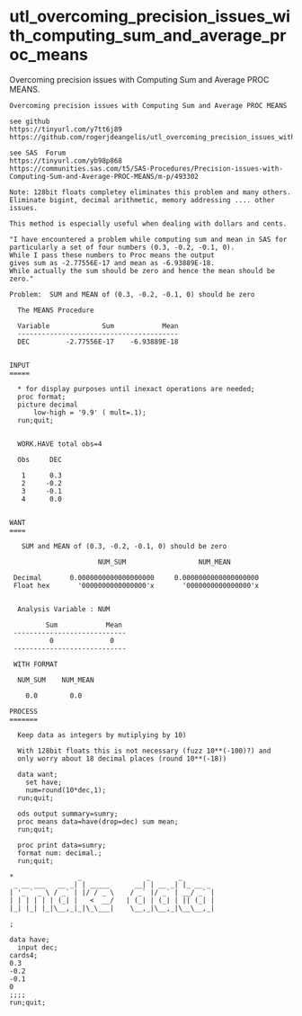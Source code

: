 # utl_overcoming_precision_issues_with_computing_sum_and_average_proc_means
Overcoming precision issues with Computing Sum and Average PROC MEANS.  

    Overcoming precision issues with Computing Sum and Average PROC MEANS

    see github
    https://tinyurl.com/y7tt6j89
    https://github.com/rogerjdeangelis/utl_overcoming_precision_issues_with_computing_sum_and_average_proc_means

    see SAS  Forum
    https://tinyurl.com/yb98p868
    https://communities.sas.com/t5/SAS-Procedures/Precision-issues-with-Computing-Sum-and-Average-PROC-MEANS/m-p/493302

    Note: 128bit floats completey eliminates this problem and many others.
    Eliminate bigint, decimal arithmetic, memory addressing .... other issues.

    This method is especially useful when dealing with dollars and cents.

    "I have encountered a problem while computing sum and mean in SAS for
    particularly a set of four numbers (0.3, -0.2, -0.1, 0).
    While I pass these numbers to Proc means the output
    gives sum as -2.77556E-17 and mean as -6.93889E-18.
    While actually the sum should be zero and hence the mean should be zero."

    Problem:  SUM and MEAN of (0.3, -0.2, -0.1, 0) should be zero

      The MEANS Procedure

      Variable             Sum            Mean
      ----------------------------------------
      DEC         -2.77556E-17    -6.93889E-18


    INPUT
    =====

      * for display purposes until inexact operations are needed;
      proc format;
      picture decimal
          low-high = '9.9' ( mult=.1);
      run;quit;


      WORK.HAVE total obs=4

      Obs     DEC

       1      0.3
       2     -0.2
       3     -0.1
       4      0.0


    WANT
    ====

       SUM and MEAN of (0.3, -0.2, -0.1, 0) should be zero

                          NUM_SUM                  NUM_MEAN

     Decimal       0.0000000000000000000     0.0000000000000000000
     Float hex       '0000000000000000'x       '0000000000000000'x


      Analysis Variable : NUM

             Sum            Mean
     ----------------------------
              0              0
     ----------------------------

     WITH FORMAT

      NUM_SUM    NUM_MEAN

        0.0        0.0

    PROCESS
    =======

      Keep data as integers by mutiplying by 10)

      With 128bit floats this is not necessary (fuzz 10**(-100)?) and
      only worry about 18 decimal places (round 10**(-18))

      data want;
        set have;
        num=round(10*dec,1);
      run;quit;

      ods output summary=sumry;
      proc means data=have(drop=dec) sum mean;
      run;quit;

      proc print data=sumry;
      format num: decimal.;
      run;quit;

    *                _                _       _
     _ __ ___   __ _| | _____      __| | __ _| |_ __ _
    | '_ ` _ \ / _` | |/ / _ \    / _` |/ _` | __/ _` |
    | | | | | | (_| |   <  __/   | (_| | (_| | || (_| |
    |_| |_| |_|\__,_|_|\_\___|    \__,_|\__,_|\__\__,_|

    ;

    data have;
      input dec;
    cards4;
    0.3
    -0.2
    -0.1
    0
    ;;;;
    run;quit;

